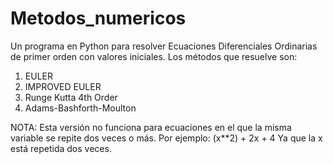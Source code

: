 # Metodos_numericos
Un programa en Python para resolver Ecuaciones Diferenciales Ordinarias de primer orden con valores iniciales. Los métodos que resuelve son: 
1. EULER
2. IMPROVED EULER
3. Runge Kutta 4th Order
4. Adams-Bashforth-Moulton

<!---
Multiplicacion: xy -> x * y ,  4*(6x+7y) . No olvides poner el * siempre y cuando
sea una multiplicación de dos variables o factores.
Para coeficientes de una variable, no se debe poner '*', ejemplo:
2x + 3y -> 2x + 3y. NO se escribe con * (2*x + 3*y)
Exponentes: y^2 se escribe como y**2. Se usa ** para indicar exponentes
Funciones trigonometricas: Sin -> math.sin(x), Cos -> math.cos(x).
Este programa es un programa para derivadas de primer orden
No puedes incluir derivadas en la funcion
EJEMPLOS:   
Para escribir\n sin(x^2)+cos(y^2) -> math.sin(x**2) + math.cos(y**2)
x^2 + 2y + 8 -> (x**2) + 2y + 8
--!>
NOTA: Esta versión no funciona para ecuaciones en el que la misma variable se repite dos veces o más.
Por ejemplo: (x**2) + 2x + 4
Ya que la x está repetida dos veces.
